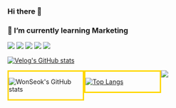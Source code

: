 ### Hi there 👋

<!--
**chldnjstjr/chldnjstjr** is a ✨ _special_ ✨ repository because its `README.md` (this file) appears on your GitHub profile.

Here are some ideas to get you started:

- 🔭 I’m currently working on ...
- 🌱 I’m currently learning ... Marketing
- 👯 I’m looking to collaborate on ...
- 🤔 I’m looking for help with ...
- 💬 Ask me about ...
- 📫 How to reach me: ...
- 😄 Pronouns: ...
- ⚡ Fun fact: ...
-->

  
### 🌱 I’m currently learning Marketing


<a href="https://velog.io/@chldnjstjr" target="_blank"><img src="https://img.shields.io/badge/VELOG-20c997?style=flat-square&logo=Vimeo&logoColor=white"/></a>
<a href="https://chldnjstjr.github.io/" target="_blank"><img src="https://img.shields.io/badge/BLOG-181717?style=flat-square&logo=Github&logoColor=white"/></a>
<a href="https://www.facebook.com/profile.php?id=100003058136137" target="_blank"><img src="https://img.shields.io/badge/FACEBOOK-1877F2?style=flat-square&logo=FACEBOOK&logoColor=white"/></a>
<a href="https://www.instagram.com/fabius58/" target="_blank"><img src="https://img.shields.io/badge/INSTAGRAM-E4405F?style=flat-square&logo=INSTAGRAM&logoColor=white"/></a>
<a href="mailto:wonseokchoi@hanyang.ac.kr" target="_blank"><img src="https://img.shields.io/badge/Gmail-EA4335?style=flat-square&logo=Gmail&logoColor=white"/></a>


[![Velog's GitHub stats](https://velog-readme-stats.vercel.app/api?name=chldnjstjr&color=dark)](https://velog-readme-stats.vercel.app/api/redirect?name=chldnjstjr)


<div style="border: 3px solid gold; float: left; width: 33%;">

  ![WonSeok's GitHub stats](https://github-readme-stats.vercel.app/api?username=chldnjstjr&show_icons=true&theme=tokyonight)
</div>

<div style="border: 3px solid gold; float: left; width: 33%;">
  
  [![Top Langs](https://github-readme-stats.vercel.app/api/top-langs/?username=chldnjstjr&langs_count=5&hide=html,javascript,SCSS,Shell,Ruby&layout=compact)](https://github.com/anuraghazra/github-readme-stats)
</div>

<div>
  <a href="https://hits.seeyoufarm.com"><img src="https://hits.seeyoufarm.com/api/count/incr/badge.svg?url=https://github.com/chldnjstjr/chldnjstjr%2Fgjbae1212%2Fhit-counter"/></a>     
  </div>
